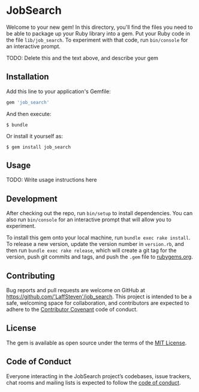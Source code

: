 # JobSearch

Welcome to your new gem! In this directory, you'll find the files you need to be able to package up your Ruby library into a gem. Put your Ruby code in the file `lib/job_search`. To experiment with that code, run `bin/console` for an interactive prompt.

TODO: Delete this and the text above, and describe your gem

## Installation

Add this line to your application's Gemfile:

```ruby
gem 'job_search'
```

And then execute:

    $ bundle

Or install it yourself as:

    $ gem install job_search

## Usage

TODO: Write usage instructions here

## Development

After checking out the repo, run `bin/setup` to install dependencies. You can also run `bin/console` for an interactive prompt that will allow you to experiment.

To install this gem onto your local machine, run `bundle exec rake install`. To release a new version, update the version number in `version.rb`, and then run `bundle exec rake release`, which will create a git tag for the version, push git commits and tags, and push the `.gem` file to [rubygems.org](https://rubygems.org).

## Contributing

Bug reports and pull requests are welcome on GitHub at https://github.com/'LaffSteven'/job_search. This project is intended to be a safe, welcoming space for collaboration, and contributors are expected to adhere to the [Contributor Covenant](http://contributor-covenant.org) code of conduct.

## License

The gem is available as open source under the terms of the [MIT License](https://opensource.org/licenses/MIT).

## Code of Conduct

Everyone interacting in the JobSearch project’s codebases, issue trackers, chat rooms and mailing lists is expected to follow the [code of conduct](https://github.com/'LaffSteven'/job_search/blob/master/CODE_OF_CONDUCT.md).

